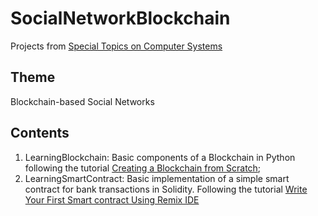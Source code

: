 # SocialNetworkBlockchain
Projects from [Special Topics on Computer Systems](https://uspdigital.usp.br/jupiterweb/obterDisciplina?nomdis=&sgldis=SSC0147)

## Theme
Blockchain-based Social Networks

## Contents
1. LearningBlockchain: Basic components of a Blockchain in Python following the tutorial [Creating a Blockchain from Scratch](https://levelup.gitconnected.com/creating-a-blockchain-from-scratch-9a7b123e1f3e);
2. LearningSmartContract: Basic implementation of a simple smart contract for bank transactions in Solidity. Following the tutorial [Write Your First Smart contract Using Remix IDE](https://betterprogramming.pub/developing-a-smart-contract-by-using-remix-ide-81ff6f44ba2f)

